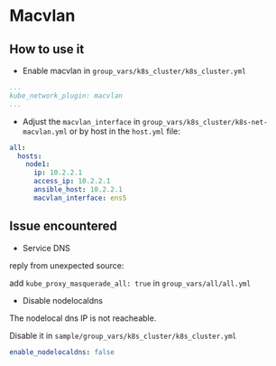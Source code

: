 # Macvlan

## How to use it

* Enable macvlan in `group_vars/k8s_cluster/k8s_cluster.yml`

```yml
...
kube_network_plugin: macvlan
...
```

* Adjust the `macvlan_interface` in `group_vars/k8s_cluster/k8s-net-macvlan.yml` or by host in the `host.yml` file:

```yml
all:
  hosts:
    node1:
      ip: 10.2.2.1
      access_ip: 10.2.2.1
      ansible_host: 10.2.2.1
      macvlan_interface: ens5
```

## Issue encountered

* Service DNS

reply from unexpected source:

add `kube_proxy_masquerade_all: true` in `group_vars/all/all.yml`

* Disable nodelocaldns

The nodelocal dns IP is not reacheable.

Disable it in `sample/group_vars/k8s_cluster/k8s_cluster.yml`

```yml
enable_nodelocaldns: false
```
